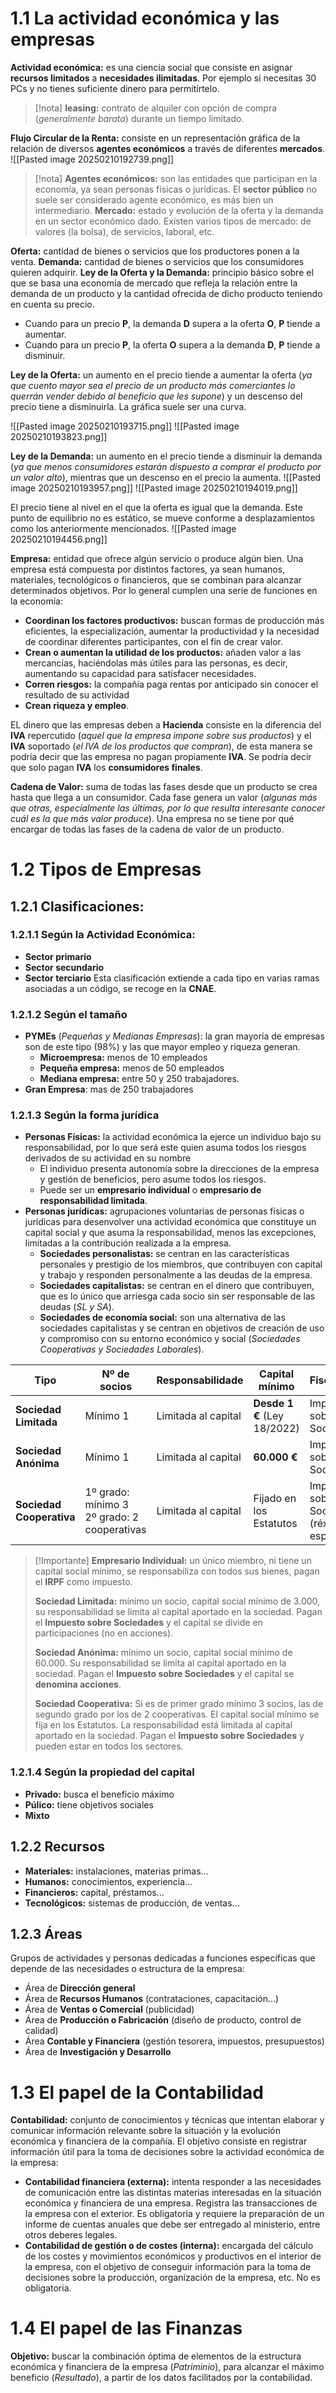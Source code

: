# 1.1 La actividad económica y las empresas
**Actividad económica:** es una ciencia social que consiste en asignar **recursos limitados** a **necesidades ilimitadas**. Por ejemplo si necesitas 30 PCs y no tienes suficiente dinero para permitírtelo.

>[!nota]
>**leasing:** contrato de alquiler con opción de compra (*generalmente barata*) durante un tiempo limitado.

**Flujo Circular de la Renta:** consiste en un representación gráfica de la relación de diversos **agentes económicos** a través de diferentes **mercados**.
![[Pasted image 20250210192739.png]]

>[!nota]
> **Agentes económicos:** son las entidades que participan en la economía, ya sean personas físicas o jurídicas. El **sector público** no suele ser considerado agente económico, es más bien un intermediario.
> **Mercado:** estado y evolución de la oferta y la demanda en un sector económico dado. Existen varios tipos de mercado: de valores (la bolsa), de servicios, laboral, etc.

**Oferta:** cantidad de bienes o servicios que los productores ponen a la venta.
**Demanda:** cantidad de bienes o servicios que los consumidores quieren adquirir.
**Ley de la Oferta y la Demanda:** principio básico sobre el que se basa una economía de mercado que refleja la relación entre la demanda de un producto y la cantidad ofrecida de dicho producto teniendo en cuenta su precio.
- Cuando para un precio **P**, la demanda **D** supera a la oferta **O**, **P** tiende a aumentar.
- Cuando para un precio **P**, la oferta **O** supera a la demanda **D**, **P** tiende a disminuir.

**Ley de la Oferta:** un aumento en el precio tiende a aumentar la oferta (*ya que cuento mayor sea el precio de un producto más comerciantes lo querrán vender debido al beneficio que les supone*) y un descenso del precio tiene a disminuirla. La gráfica suele ser una curva.

![[Pasted image 20250210193715.png]]
![[Pasted image 20250210193823.png]]

**Ley de la Demanda:** un aumento en el precio tiende a disminuir la demanda (*ya que menos consumidores estarán dispuesto a comprar el producto por un valor alto*), mientras que un descenso en el precio la aumenta.
![[Pasted image 20250210193957.png]]
![[Pasted image 20250210194019.png]]

El precio tiene al nivel en el que la oferta es igual que la demanda. Este punto de equilibrio no es estático, se mueve conforme a desplazamientos como los anteriormente mencionados.
![[Pasted image 20250210194456.png]]

**Empresa:** entidad que ofrece algún servicio o produce algún bien. Una empresa está compuesta por distintos factores, ya sean humanos, materiales, tecnológicos o financieros, que se combinan para alcanzar determinados objetivos. Por lo general cumplen una serie de funciones en la economía:
- **Coordinan los factores productivos:** buscan formas de producción más eficientes, la especialización, aumentar la productividad y la necesidad de coordinar diferentes participantes, con el fin de crear valor.
- **Crean o aumentan la utilidad de los productos:** añaden valor a las mercancías, haciéndolas más útiles para las personas, es decir, aumentando su capacidad para satisfacer necesidades.
- **Corren riesgos:** la compañía paga rentas por anticipado sin conocer el resultado de su actividad
- **Crean riqueza y empleo**.

EL dinero que las empresas deben a **Hacienda** consiste en la diferencia del **IVA** repercutido (*aquel que la empresa impone sobre sus productos*) y el **IVA** soportado (*el IVA de los productos que compran*), de esta manera se podría decir que las empresa no pagan propiamente **IVA**. Se podría decir que solo pagan **IVA** los **consumidores finales**.

**Cadena de Valor:** suma de todas las fases desde que un producto se crea hasta que llega a un consumidor. Cada fase genera un valor (*algunas más que otras, especialmente las últimas, por lo que resulta interesante conocer cuál es la que más valor produce*). Una empresa no se tiene por qué encargar de todas las fases de la cadena de valor de un producto.

# 1.2 Tipos de Empresas
## 1.2.1 Clasificaciones:
### 1.2.1.1 Según la Actividad Económica:
- **Sector primario**
- **Sector secundario**
- **Sector terciario**
Esta clasificación extiende a cada tipo en varias ramas asociadas a un código, se recoge en la **CNAE**.

### 1.2.1.2 Según el tamaño
- **PYMEs** (*Pequeñas y Medianas Empresas*): la gran mayoría de empresas son de este tipo (98%) y las que mayor empleo y riqueza generan.
	- **Microempresa:** menos de 10 empleados
	- **Pequeña empresa:** menos de 50 empleados
	- **Mediana empresa:** entre 50 y 250 trabajadores.
- **Gran Empresa**: mas de 250 trabajadores

### 1.2.1.3 Según la forma jurídica
- **Personas Físicas:** la actividad económica la ejerce un individuo bajo su responsabilidad, por lo que será este quien asuma todos los riesgos derivados de su actividad en su nombre
	- El individuo presenta autonomía sobre la direcciones de la empresa y gestión de beneficios, pero asume todos los riesgos.
	- Puede ser un **empresario individual** o **empresario de responsabilidad limitada**.
- **Personas jurídicas:** agrupaciones voluntarias de personas físicas o jurídicas para desenvolver  una actividad económica que constituye un capital social y que asuma la responsabilidad, menos las excepciones, limitadas a la contribución realizada a la empresa.
	- **Sociedades personalistas:** se centran en las características personales y prestigio de los miembros, que contribuyen con capital y trabajo y responden personalmente a las deudas de la empresa.
	- **Sociedades capitalistas:** se centran en el dinero que contribuyen, que es lo único que arriesga cada socio sin ser responsable de las deudas (*SL y SA*).
	- **Sociedades de economía social:** son una alternativa de las sociedades capitalistas y se centran en objetivos de creación de uso y compromiso con su entorno económico y social (*Sociedades Cooperativas y Sociedades Laborales*).

| Tipo                     | Nº de socios                                     | Responsabilidade    | Capital mínimo              | Fiscalidade                                 |
| ------------------------ | ------------------------------------------------ | ------------------- | --------------------------- | ------------------------------------------- |
| **Sociedad  Limitada**   | Mínimo 1                                         | Limitada al capital | **Desde 1 €** (Ley 18/2022) | Impuesto sobre Sociedades                   |
| **Sociedad Anónima**     | Mínimo 1                                         | Limitada al capital | **60.000 €**                | Impuesto sobre Sociedades                   |
| **Sociedad Cooperativa** | 1º grado: mínimo 3  <br>2º grado: 2 cooperativas | Limitada al capital | Fijado en los Estatutos     | Impuesto sobre Sociedades (réxime especial) |

>[!Importante]
> **Empresario Individual:** un único miembro, ni tiene un capital social mínimo, se responsabiliza con todos sus bienes, pagan el **IRPF** como impuesto.
> 
> **Sociedad Limitada:** mínimo un socio, capital social mínimo de 3.000, su responsabilidad se limita al capital aportado en la sociedad. Pagan el **Impuesto sobre Sociedades** y el capital se divide en participaciones (no en acciones).
>  
> **Sociedad Anónima:** mínimo un socio, capital social mínimo de 60.000. Su responsabilidad se limita al capital aportado en la sociedad. Pagan el **Impuesto sobre Sociedades** y el capital se **denomina acciones**.
> 
> **Sociedad Cooperativa:** Si es de primer grado mínimo 3 socios, las de segundo grado por los de 2 cooperativas. El capital social mínimo se fija en los Estatutos. La responsabilidad está limitada al capital aportado en la sociedad. Pagan el **Impuesto sobre Sociedades** y pueden estar en todos los sectores.

### 1.2.1.4 Según la propiedad del capital
- **Privado:** busca el beneficio máximo
- **Púlico:** tiene objetivos sociales
- **Mixto**

## 1.2.2 Recursos
- **Materiales:** instalaciones, materias primas...
- **Humanos:** conocimientos, experiencia...
- **Financieros:** capital, préstamos...
- **Tecnológicos:** sistemas de producción, de ventas...

## 1.2.3 Áreas
Grupos de actividades y personas dedicadas a funciones específicas que depende de las necesidades o estructura de la empresa:
- Área de **Dirección general**
- Área de **Recursos Humanos** (contrataciones, capacitación...)
- Área de **Ventas o Comercial** (publicidad)
- Área de **Producción o Fabricación** (diseño de producto, control de calidad)
- Área **Contable y Financiera** (gestión tesorera, impuestos, presupuestos)
- Área de **Investigación y Desarrollo**

# 1.3 El papel de la Contabilidad
**Contabilidad:** conjunto de conocimientos y técnicas que intentan elaborar y comunicar información relevante sobre la situación y la evolución económica y financiera de la compañía. El objetivo consiste en registrar información útil para la toma de decisiones sobre la actividad económica de la empresa:
- **Contabilidad financiera (externa):** intenta responder a las necesidades de comunicación entre las distintas materias interesadas en la situación económica y financiera de una empresa. Registra las transacciones de la empresa con el exterior. Es obligatoria y requiere la preparación de un informe de cuentas anuales que debe ser entregado al ministerio, entre otros deberes legales.
- **Contabilidad de gestión o de costes (interna):** encargada del cálculo de los costes y movimientos económicos y productivos en el interior de la empresa, con el objetivo de conseguir información para la toma de decisiones sobre la producción, organización de la empresa, etc. No es obligatoria.

# 1.4 El papel de las Finanzas
**Objetivo:** buscar la combinación óptima de elementos de la estructura económica y financiera de la empresa (*Patriminio*), para alcanzar el máximo beneficio (*Resultado*), a partir de los datos facilitados por la contabilidad. 



